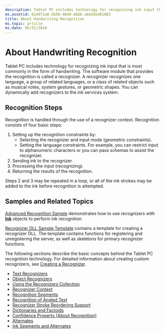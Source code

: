 ```yaml
---
description: Tablet PC includes technology for recognizing ink input that is most commonly in the form of handwriting.
ms.assetid: 614971a8-2b56-40d4-abb6-aba5ded01883
title: About Handwriting Recognition
ms.topic: article
ms.date: 05/31/2018
---
```


# About Handwriting Recognition

Tablet PC includes technology for recognizing ink input that is most commonly in the form of handwriting. The software module that provides the recognition is called a recognizer. A recognizer recognizes one language, a group of related languages, or a class of related objects such as musical notes, system gestures, or geometric shapes. You can dynamically add recognizers to the ink services system.

## Recognition Steps

Recognition is handled through the use of a recognizer context. Recognition consists of four basic steps:

1.  Setting up the recognition constraints by:
    -   Selecting the recognizer and input mode (geometric constraints).
    -   Setting the language constraints. For example, you can restrict input to alphanumeric characters or you can pass schemas to assist the recognizer.
2.  Sending ink to the recognizer.
3.  Processing the input (recognizing).
4.  Returning the results of the recognition.

Steps 2 and 3 may be repeated in a loop, or all of the ink strokes may be added to the ink before recognition is attempted.

## Samples and Related Topics

[Advanced Recognition Sample](advanced-recognition-sample.md) demonstrates how to use recognizers with [**Ink**](inkdisp-class.md) objects to perform ink recognition.

[Recognizer DLL Sample Template](recognizer-dll-sample-template.md) contains a template for creating a recognizer DLL. The template contains functions for registering and unregistering the server, as well as skeletons for primary recognizer functions.

The following sections describe the basic concepts behind the Tablet PC recognition technology. For detailed information about creating custom recognizers, see [Creating a Recognizer](creating-a-recognizer.md).

-   [Text Recognizers](text-recognizers.md)
-   [Object Recognizers](object-recognizers.md)
-   [Using the Recognizers Collection](using-the-recognizers-collection.md)
-   [Recognizer Context](recognizer-context.md)
-   [Recognition Segments](recognition-segments.md)
-   [Recognition of Angled Text](recognition-of-angled-text.md)
-   [Recognizer Stroke Reordering Support](recognizer-stroke-reordering-support.md)
-   [Dictionaries and Factoids](dictionaries-and-factoids.md)
-   [Confidence Property \[About Recognition\]](confidence-property--about-recognition.md)
-   [Alternates](alternates.md)
-   [Ink Segments and Alternates](ink-segments-and-alternates.md)

 

 



